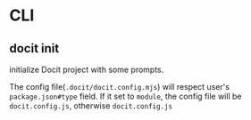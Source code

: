 # CLI

## docit init

initialize Docit project with some prompts.

The config file(`.docit/docit.config.mjs`) will respect user's `package.json#type` field.
If it set to `module`, the config file will be `docit.config.js`, otherwise `docit.config.js`
